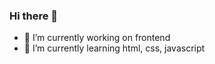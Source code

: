 ### Hi there 👋
- 🔭 I’m currently working on frontend
- 🌱 I’m currently learning html, css, javascript
